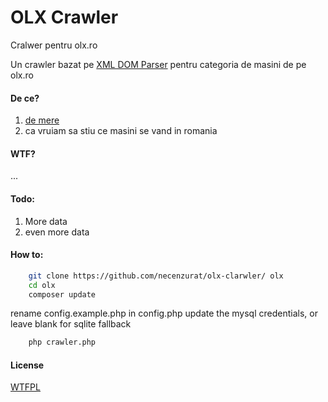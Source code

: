 OLX Crawler
============

Cralwer pentru olx.ro

Un crawler bazat pe [XML DOM Parser][1] pentru categoria de masini de pe olx.ro

#### De ce?
1. [de mere][2]
2. ca vruiam sa stiu ce masini se vand in romania

#### WTF?
...

#### Todo:
1. More data
2. even more data

#### How to:
```bash
    git clone https://github.com/necenzurat/olx-clarwler/ olx
    cd olx
    composer update
```

rename config.example.php in config.php
update the mysql credentials, or leave blank for sqlite fallback

```bash
    php crawler.php
```

#### License
 
[WTFPL][3]

  [1]: https://en.wikipedia.org/wiki/Document_Object_Model
  [2]: https://www.youtube.com/watch?v=dhXBBvPhGDQ
  [3]: http://www.wtfpl.net/txt/copying/
